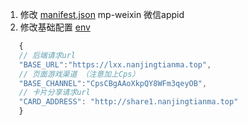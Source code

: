 1. 修改 [manifest.json](manifest.json)     mp-weixin  微信appid
2. 修改基础配置 [env](env)
```js
   {
   // 后端请求url
   "BASE_URL":"https://lxx.nanjingtianma.top",
   // 页面游戏渠道 （注意加上Cps）
   "BASE_CHANNEL":"CpsCBgAAoXkpQY8WFm3qeyOB",
   // 卡片分享请求url
   "CARD_ADDRESS": "http://share1.nanjingtianma.top"
   }
